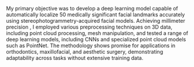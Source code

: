 My primary objective was to develop a deep learning model capable of automatically localize 50 medically significant facial landmarks accurately using stereophotogrammetry-acquired facial models. Achieving millimeter precision , I employed various preprocessing techniques on 3D data, including point cloud processing, mesh manipulation, and tested a range of deep learning models, including CNNs and specialized point cloud models such as PointNet. The methodology shows promise for applications in orthodontics, maxillofacial, and aesthetic surgery, demonstrating adaptability across tasks without extensive training data.
